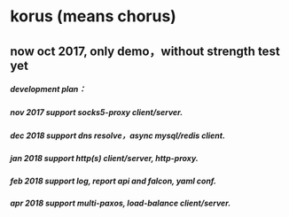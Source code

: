 # korus (means chorus)
##  now oct 2017, only demo，without strength test yet

#####  development plan：
#####    nov 2017 support socks5-proxy client/server.                 
#####    dec 2018 support dns resolve，async mysql/redis client.      
#####    jan 2018 support http(s) client/server, http-proxy.          
#####    feb 2018 support log, report api and falcon, yaml conf.      
#####    apr 2018 support multi-paxos, load-balance client/server.      
